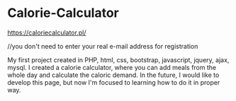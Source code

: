 # Calorie-Calculator

https://caloriecalculator.pl/

//you don't need to enter your real e-mail address for registration

My first project created in PHP, html, css, bootstrap, javascript, jquery, ajax, mysql.
I created a calorie calculator, where you can add meals from the whole day and calculate the caloric demand.
In the future, I would like to develop this page, but now I'm focused to learning how to do it in proper way.
